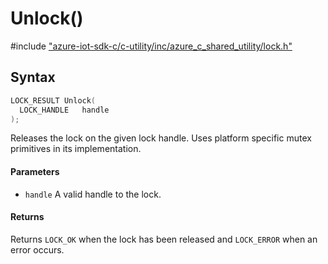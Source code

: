 # Unlock()

\#include ["azure-iot-sdk-c/c-utility/inc/azure_c_shared_utility/lock.h"](../iot-c-ref-lock-h.md)  

## Syntax

```C
LOCK_RESULT Unlock(
  LOCK_HANDLE  	handle
);

```

Releases the lock on the given lock handle. Uses platform specific mutex primitives in its implementation.

#### Parameters
* `handle` A valid handle to the lock.

#### Returns
Returns `LOCK_OK` when the lock has been released and `LOCK_ERROR` when an error occurs.


